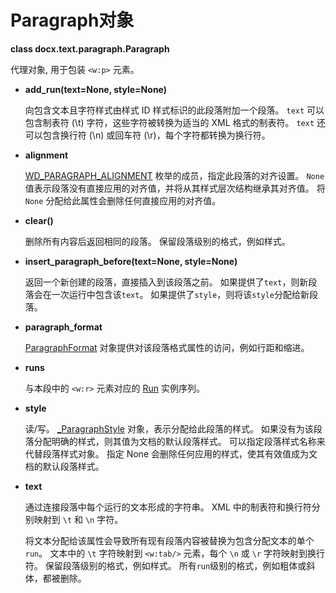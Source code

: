 # Paragraph对象

[WD_PARAGRAPH_ALIGNMENT]: ../api/enum_wd_paragraph_alignment.md
[ParagraphFormat]: ../api/text_paragraph_format.md
[Run]: ../api/text_run_object.md
[_ParagraphStyle]: ../api/style_paragraph_style.md

**class docx.text.paragraph.Paragraph**

代理对象, 用于包装 `<w:p>` 元素。

- **add_run(text=None, style=None)**

    向包含文本且字符样式由样式 ID 样式标识的此段落附加一个段落。 `text` 可以包含制表符 (\t) 字符，这些字符被转换为适当的 XML 格式的制表符。 `text` 还可以包含换行符 (\n) 或回车符 (\r)，每个字符都转换为换行符。

- **alignment**

    [WD_PARAGRAPH_ALIGNMENT] 枚举的成员，指定此段落的对齐设置。 `None` 值表示段落没有直接应用的对齐值，并将从其样式层次结构继承其对齐值。 将 `None` 分配给此属性会删除任何直接应用的对齐值。

- **clear()**

    删除所有内容后返回相同的段落。 保留段落级别的格式，例如样式。

- **insert_paragraph_before(text=None, style=None)**

    返回一个新创建的段落，直接插入到该段落之前。 如果提供了`text`，则新段落会在一次运行中包含该`text`。 如果提供了`style`，则将该`style`分配给新段落。

- **paragraph_format**

    [ParagraphFormat] 对象提供对该段落格式属性的访问，例如行距和缩进。

- **runs**

    与本段中的 `<w:r>` 元素对应的 [Run] 实例序列。

- **style**

    读/写。 [_ParagraphStyle] 对象，表示分配给此段落的样式。 如果没有为该段落分配明确的样式，则其值为文档的默认段落样式。 可以指定段落样式名称来代替段落样式对象。 指定 None 会删除任何应用的样式，使其有效值成为文档的默认段落样式。

- **text**

    通过连接段落中每个运行的文本形成的字符串。 XML 中的制表符和换行符分别映射到 `\t` 和 `\n` 字符。

    将文本分配给该属性会导致所有现有段落内容被替换为包含分配文本的单个`run`。 文本中的 `\t` 字符映射到 `<w:tab/>` 元素，每个 `\n` 或 `\r` 字符映射到换行符。 保留段落级别的格式，例如样式。 所有`run`级别的格式，例如粗体或斜体，都被删除。
